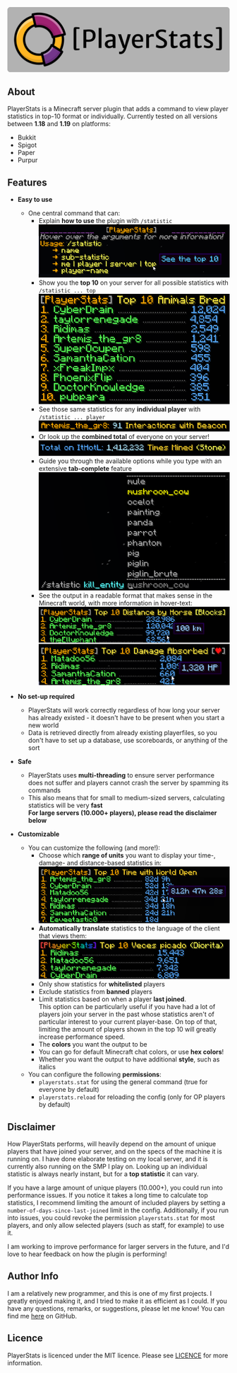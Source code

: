 <p align="center">
   <img src="src/main/resources/images/logo_gray_rounded.png">
</p>


## About
PlayerStats is a Minecraft server plugin that adds a command to view player statistics in 
top-10 format or individually. Currently tested on all versions between **1.18** and **1.19** on platforms:
- Bukkit
- Spigot
- Paper
- Purpur

## Features 
* **Easy to use**
   - One central command that can:
     - Explain **how to use** the plugin with `/statistic`
       ![Usage](src/main/resources/images/usage.png)
     - Show you the **top 10** on your server for all possible statistics with `/statistic ... top`
       ![Top_10](src/main/resources/images/top_10.png)
     - See those same statistics for any **individual player** with `/statistic ... player`
       ![Individual_Stat](src/main/resources/images/individual_stat.png)
     - Or look up the **combined total** of everyone on your server!
       ![New_Numbers](src/main/resources/images/new_numbers.png)
     - Guide you through the available options while you type with an extensive **tab-complete** feature
       ![Tab_Complete](src/main/resources/images/tab_complete.png)
     - See the output in a readable format that makes sense in the Minecraft world, with more information in hover-text:
       ![Distance_Format](src/main/resources/images/distance_format.png)
       ![Damage_Format](src/main/resources/images/damage_format.png)

* **No set-up required**
   - PlayerStats will work correctly regardless of how long your server has already existed - it doesn't 
     have to be present when you start a new world
   - Data is retrieved directly from already existing playerfiles, so you don't have to 
     set up a database, use scoreboards, or anything of the sort

* **Safe**
   - PlayerStats uses **multi-threading** to ensure server performance does not suffer and 
     players cannot crash the server by spamming its commands
   - This also means that for small to medium-sized servers, calculating statistics will be very **fast**   
     **For large servers (10.000+ players), please read the disclaimer below**  

* **Customizable**  
    - You can customize the following (and more!):
      - Choose which **range of units** you want to display your time-, damage- and distance-based statistics in:
        ![Time_Format](src/main/resources/images/time_format.png)
      - **Automatically translate** statistics to the language of the client that views them:
        ![Translated](src/main/resources/images/translated.png)   
      - Only show statistics for **whitelisted** players
      - Exclude statistics from **banned** players
      - Limit statistics based on when a player **last joined**.  
        This option can be particularly useful if you have had a lot of players join your server in the past
        whose statistics aren't of particular interest to your current player-base.
        On top of that, limiting the amount of players shown in the top 10 will greatly increase performance speed.
      - The **colors** you want the output to be
      - You can go for default Minecraft chat colors, or use **hex colors**!
      - Whether you want the output to have additional **style**, such as italics 
    - You can configure the following **permissions**:
      - `playerstats.stat` for using the general command (true for everyone by default)
      - `playerstats.reload` for reloading the config (only for OP players by default)

## Disclaimer
How PlayerStats performs, will heavily depend on the amount of unique players that have joined 
your server, and on the specs of the machine it is running on. I have done elaborate testing on 
my local server, and it is currently also running on the SMP I play on. Looking up an individual
statistic is always nearly instant, but for a **top statistic** it can vary.  

If you have a large amount of unique players (10.000+), you could run into performance issues. 
If you notice it takes a long time to calculate top statistics, I recommend limiting 
the amount of included players by setting a `number-of-days-since-last-joined` limit in the config. 
Additionally, if you run into issues, you could revoke the permission `playerstats.stat` 
for most players, and only allow selected players (such as staff, for example) to use it.

I am working to improve performance for larger servers in the future, 
and I'd love to hear feedback on how the plugin is performing!

## Author Info
I am a relatively new programmer, and this is one of my first projects. I greatly enjoyed making it, 
and I tried to make it as efficient as I could. If you have any questions, remarks, or suggestions, 
please let me know! You can find me [here](https://github.com/Artemis-the-gr8) on GitHub. 

## Licence
PlayerStats is licenced under the MIT licence. Please see [LICENCE](LICENSE) for more information.
